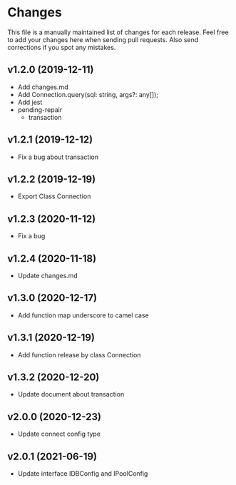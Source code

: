 # Changes

This file is a manually maintained list of changes for each release. Feel free
to add your changes here when sending pull requests. Also send corrections if
you spot any mistakes.

## v1.2.0 (2019-12-11)

* Add changes.md
* Add Connection.query(sql: string, args?: any[]);
* Add jest 
* pending-repair
  * transaction

## v1.2.1 (2019-12-12)

* Fix a bug about transaction

## v1.2.2 (2019-12-19)

* Export Class Connection

## v1.2.3 (2020-11-12)

* Fix a bug

## v1.2.4 (2020-11-18)

* Update changes.md

## v1.3.0 (2020-12-17)

* Add function map underscore to camel case

## v1.3.1 (2020-12-19)

* Add function release by class Connection

## v1.3.2 (2020-12-20)

* Update document about transaction

## v2.0.0 (2020-12-23)

* Update connect config type

## v2.0.1 (2021-06-19)

* Update interface IDBConfig and IPoolConfig
